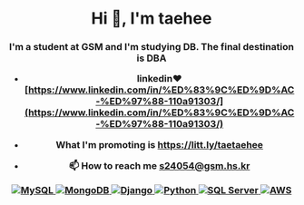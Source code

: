 <h1 align="center">Hi 👋, I'm taehee</h1>
<h3 align="center">I'm a student at GSM and I'm studying DB.
The final destination is DBA


- linkedin❤️ [https://www.linkedin.com/in/%ED%83%9C%ED%9D%AC-%ED%97%88-110a91303/](https://www.linkedin.com/in/%ED%83%9C%ED%9D%AC-%ED%97%88-110a91303/)

- What I'm promoting is **https://litt.ly/taetaehee**

- 📫 How to reach me **s24054@gsm.hs.kr**


<p align="center">
  <a href="https://www.mysql.com/">
    <img src="https://img.shields.io/badge/MySQL-4479A1?style=for-the-badge&logo=mysql&logoColor=white" alt="MySQL">
  </a>
  <a href="https://www.mongodb.com/">
    <img src="https://img.shields.io/badge/MongoDB-47A248?style=for-the-badge&logo=mongodb&logoColor=white" alt="MongoDB">
  </a>
  <a href="https://www.djangoproject.com/">
    <img src="https://img.shields.io/badge/Django-092E20?style=for-the-badge&logo=django&logoColor=white" alt="Django">
  </a>
  <a href="https://www.python.org/">
    <img src="https://img.shields.io/badge/Python-3776AB?style=for-the-badge&logo=python&logoColor=white" alt="Python">
  </a>
  <a href="https://www.microsoft.com/en-us/sql-server">
    <img src="https://img.shields.io/badge/SQL%20Server-CC2927?style=for-the-badge&logo=microsoft-sql-server&logoColor=white" alt="SQL Server">
  </a>
  <a href="https://aws.amazon.com/">
  <img src="https://img.shields.io/badge/AWS-232F3E?style=for-the-badge&logo=amazon-aws&logoColor=white" alt="AWS">
</a>
</p>
